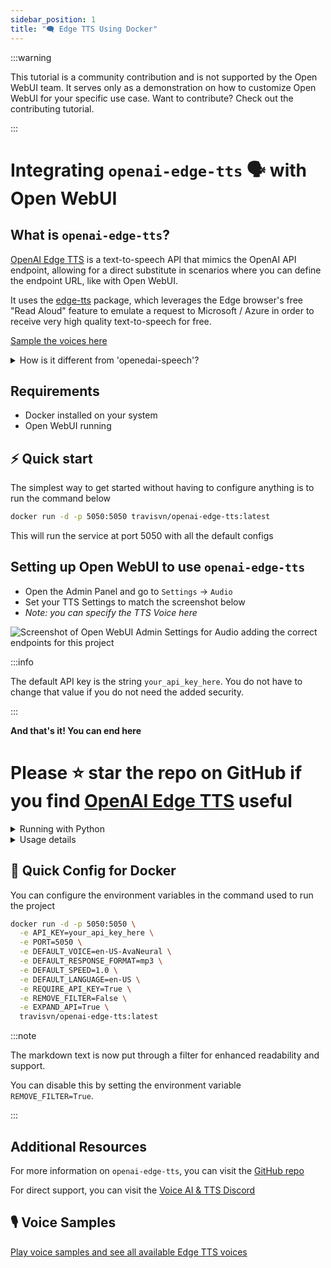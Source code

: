 ```yaml
---
sidebar_position: 1
title: "🗨️ Edge TTS Using Docker"
---
```


:::warning

This tutorial is a community contribution and is not supported by the Open WebUI team. It serves only as a demonstration on how to customize Open WebUI for your specific use case. Want to contribute? Check out the contributing tutorial.

:::

# Integrating `openai-edge-tts` 🗣️ with Open WebUI

## What is `openai-edge-tts`?

[OpenAI Edge TTS](https://github.com/travisvn/openai-edge-tts) is a text-to-speech API that mimics the OpenAI API endpoint, allowing for a direct substitute in scenarios where you can define the endpoint URL, like with Open WebUI.

It uses the [edge-tts](https://github.com/rany2/edge-tts) package, which leverages the Edge browser's free "Read Aloud" feature to emulate a request to Microsoft / Azure in order to receive very high quality text-to-speech for free.

[Sample the voices here](https://tts.travisvn.com)

<details>
  <summary>How is it different from 'openedai-speech'?</summary>

Similar to [openedai-speech](https://github.com/matatonic/openedai-speech), [openai-edge-tts](https://github.com/travisvn/openai-edge-tts) is a text-to-speech API endpoint that mimics the OpenAI API endpoint, allowing for a direct substitute in scenarios where the OpenAI Speech endpoint is callable and the server endpoint URL can be configured.

`openedai-speech` is a more comprehensive option that allows for entirely offline generation of speech with many modalities to choose from.

`openai-edge-tts` is a simpler option that uses a Python package called `edge-tts` to generate the audio.

</details>

## Requirements

- Docker installed on your system
- Open WebUI running

## ⚡️ Quick start

The simplest way to get started without having to configure anything is to run the command below

```bash
docker run -d -p 5050:5050 travisvn/openai-edge-tts:latest
```

This will run the service at port 5050 with all the default configs

## Setting up Open WebUI to use `openai-edge-tts`

- Open the Admin Panel and go to `Settings` -> `Audio`
- Set your TTS Settings to match the screenshot below
- *Note: you can specify the TTS Voice here*

![Screenshot of Open WebUI Admin Settings for Audio adding the correct endpoints for this project](https://utfs.io/f/MMMHiQ1TQaBobmOhsMkrO6Tl2kxX39dbuFiQ8cAoNzysIt7f)

:::info

The default API key is the string `your_api_key_here`. You do not have to change that value if you do not need the added security.

:::

**And that's it! You can end here**

# Please ⭐️ star the repo on GitHub if you find [OpenAI Edge TTS](https://github.com/travisvn/openai-edge-tts) useful

<details>
  <summary>Running with Python</summary>
  
### 🐍 Running with Python

If you prefer to run this project directly with Python, follow these steps to set up a virtual environment, install dependencies, and start the server.

#### 1. Clone the Repository

```bash
git clone https://github.com/travisvn/openai-edge-tts.git
cd openai-edge-tts
```

#### 2. Set Up a Virtual Environment

Create and activate a virtual environment to isolate dependencies:

```bash
# For macOS/Linux
python3 -m venv venv
source venv/bin/activate

# For Windows
python -m venv venv
venv\Scripts\activate
```

#### 3. Install Dependencies

Use `pip` to install the required packages listed in `requirements.txt`:

```bash
pip install -r requirements.txt
```

#### 4. Configure Environment Variables

Create a `.env` file in the root directory and set the following variables:

```plaintext
API_KEY=your_api_key_here
PORT=5050

DEFAULT_VOICE=en-US-AvaNeural
DEFAULT_RESPONSE_FORMAT=mp3
DEFAULT_SPEED=1.0

DEFAULT_LANGUAGE=en-US

REQUIRE_API_KEY=True
REMOVE_FILTER=False
EXPAND_API=True
```

#### 5. Run the Server

Once configured, start the server with:

```bash
python app/server.py
```

The server will start running at `http://localhost:5050`.

#### 6. Test the API

You can now interact with the API at `http://localhost:5050/v1/audio/speech` and other available endpoints. See the Usage section for request examples.

</details>

<details>
  <summary>Usage details</summary>
  
##### Endpoint: `/v1/audio/speech` (aliased with `/audio/speech`)

Generates audio from the input text. Available parameters:

**Required Parameter:**

- **input** (string): The text to be converted to audio (up to 4096 characters).

**Optional Parameters:**

- **model** (string): Set to "tts-1" or "tts-1-hd" (default: `"tts-1"`).
- **voice** (string): One of the OpenAI-compatible voices (alloy, echo, fable, onyx, nova, shimmer) or any valid `edge-tts` voice (default: `"en-US-AvaNeural"`).
- **response_format** (string): Audio format. Options: `mp3`, `opus`, `aac`, `flac`, `wav`, `pcm` (default: `mp3`).
- **speed** (number): Playback speed (0.25 to 4.0). Default is `1.0`.

:::tip

You can browse available voices and listen to sample previews at [tts.travisvn.com](https://tts.travisvn.com)

:::

Example request with `curl` and saving the output to an mp3 file:

```bash
curl -X POST http://localhost:5050/v1/audio/speech \
  -H "Content-Type: application/json" \
  -H "Authorization: Bearer your_api_key_here" \
  -d '{
    "input": "Hello, I am your AI assistant! Just let me know how I can help bring your ideas to life.",
    "voice": "echo",
    "response_format": "mp3",
    "speed": 1.0
  }' \
  --output speech.mp3
```

Or, to be in line with the OpenAI API endpoint parameters:

```bash
curl -X POST http://localhost:5050/v1/audio/speech \
  -H "Content-Type: application/json" \
  -H "Authorization: Bearer your_api_key_here" \
  -d '{
    "model": "tts-1",
    "input": "Hello, I am your AI assistant! Just let me know how I can help bring your ideas to life.",
    "voice": "alloy"
  }' \
  --output speech.mp3
```

And an example of a language other than English:

```bash
curl -X POST http://localhost:5050/v1/audio/speech \
  -H "Content-Type: application/json" \
  -H "Authorization: Bearer your_api_key_here" \
  -d '{
    "model": "tts-1",
    "input": "じゃあ、行く。電車の時間、調べておくよ。",
    "voice": "ja-JP-KeitaNeural"
  }' \
  --output speech.mp3
```

##### Additional Endpoints

- **POST/GET /v1/models**: Lists available TTS models.
- **POST/GET /v1/voices**: Lists `edge-tts` voices for a given language / locale.
- **POST/GET /v1/voices/all**: Lists all `edge-tts` voices, with language support information.

:::info

The `/v1` is now optional.

Additionally, there are endpoints for **Azure AI Speech** and **ElevenLabs** for potential future support if custom API endpoints are allowed for these options in Open WebUI.

These can be disabled by setting the environment variable `EXPAND_API=False`.

:::

</details>

## 🐳 Quick Config for Docker

You can configure the environment variables in the command used to run the project

```bash
docker run -d -p 5050:5050 \
  -e API_KEY=your_api_key_here \
  -e PORT=5050 \
  -e DEFAULT_VOICE=en-US-AvaNeural \
  -e DEFAULT_RESPONSE_FORMAT=mp3 \
  -e DEFAULT_SPEED=1.0 \
  -e DEFAULT_LANGUAGE=en-US \
  -e REQUIRE_API_KEY=True \
  -e REMOVE_FILTER=False \
  -e EXPAND_API=True \
  travisvn/openai-edge-tts:latest
```

:::note

The markdown text is now put through a filter for enhanced readability and support.

You can disable this by setting the environment variable `REMOVE_FILTER=True`.

:::

## Additional Resources

For more information on `openai-edge-tts`, you can visit the [GitHub repo](https://github.com/travisvn/openai-edge-tts)

For direct support, you can visit the [Voice AI & TTS Discord](https://tts.travisvn.com/discord)

## 🎙️ Voice Samples

[Play voice samples and see all available Edge TTS voices](https://tts.travisvn.com/)
